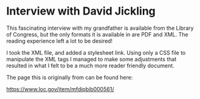 # Interview with David Jickling

This fascinating interview with my grandfather is available from the Library of
Congress, but the only formats it is available in are PDF and XML.
The reading experience left a lot to be desired!

I took the XML file, and added a stylesheet link. Using only a CSS file to
manipulate the XML tags I managed to make some adjustments that resulted in what
I felt to be a much more reader friendly document.

The page this is originally from can be found here:

https://www.loc.gov/item/mfdipbib000561/

